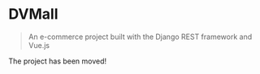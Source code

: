 # DVMall
> An e-commerce project built with the Django REST framework and Vue.js

The project has been moved!

